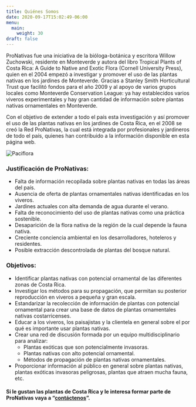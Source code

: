 ```yaml
---
title: Quiénes Somos
date: 2020-09-17T15:02:49-06:00
menu:
  main:
    weight: 30
draft: false
---
```

ProNativas fue una iniciativa de la bióloga-botánica y escritora Willow Zuchowski, residente en Monteverde y autora del libro Tropical Plants of Costa Rica: A Guide to Native and Exotic Flora (Cornell University Press), quien en el 2004 empezó a investigar y promover el uso de las plantas nativas en los jardines de Monteverde. Gracias a Stanley Smith Horticultural Trust que facilitó fondos para el año 2009 y al apoyo de varios grupos locales como Monteverde Conservation League: ya hay establecidos varios viveros experimentales y hay gran cantidad de información sobre plantas nativas ornamentales en Monteverde.

Con el objetivo de extender a todo el país esta investigación y así promover el uso de las plantas nativas en los jardines de Costa Rica, en el 2008 se creó la Red ProNativas, la cual está integrada por profesionales y jardineros de todo el país, quienes han contribuido a la información disponible en esta página web.

![Paciflora](/img/paciflora.png)

### Justificación de ProNativas:

- Falta de información recopilada sobre plantas nativas en todas las áreas del país.
- Ausencia de oferta de plantas ornamentales nativas identificadas en los viveros.
- Jardines actuales con alta demanda de agua durante el verano.
- Falta de reconocimiento del uso de plantas nativas como una práctica sostenible.
- Desaparición de la flora nativa de la región de la cual depende la fauna nativa.
- Creciente conciencia ambiental en los desarrolladores, hoteleros y residentes.
- Posible extracción descontrolada de plantas del bosque natural.

### Objetivos:

- Identificar plantas nativas con potencial ornamental de las diferentes zonas de Costa Rica.
- Investigar los métodos para su propagación, que permitan su posterior reproducción en viveros a pequeña y gran escala.
- Estandarizar la recolección de información de plantas con potencial ornamental para crear una base de datos de plantas ornamentales nativas costarricenses.
- Educar a los viveros, los paisajistas y la clientela en general sobre el por qué es importante usar plantas nativas.
- Crear una red de discusión formada por un equipo multidisciplinario para analizar:
    - Plantas exóticas que son potencialmente invasoras.
    - Plantas nativas con alto potencial ornamental.
    - Métodos de propagación de plantas nativas ornamentales.
- Proporcionar información al público en general sobre plantas nativas, plantas exóticas invasoras peligrosas, plantas que atraen mucha fauna, etc.

#### Si le gustan las plantas de Costa Rica y le interesa formar parte de ProNativas vaya a “[contáctenos](/contact)”.

